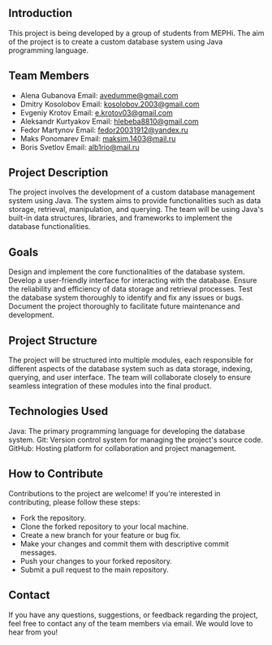 ## Introduction
This project is being developed by a group of students from MEPHi. The aim of the project is to create a custom database system using Java programming language.

## Team Members
- Alena Gubanova
  Email: avedumme@gmail.com
- Dmitry Kosolobov
  Email: kosolobov.2003@gmail.com
- Evgeniy Krotov
  Email: e.krotov03@gmail.com
- Aleksandr Kurtyakov
  Email: hlebeba8810@gmail.com
- Fedor Martynov
  Email: fedor20031912@yandex.ru
- Maks Ponomarev
  Email: maksim.1403@mail.ru
- Boris Svetlov
  Email: alb1rio@mail.ru

## Project Description
The project involves the development of a custom database management system using Java. The system aims to provide functionalities such as data storage, retrieval, manipulation, and querying. The team will be using Java's built-in data structures, libraries, and frameworks to implement the database functionalities.

## Goals
Design and implement the core functionalities of the database system.
Develop a user-friendly interface for interacting with the database.
Ensure the reliability and efficiency of data storage and retrieval processes.
Test the database system thoroughly to identify and fix any issues or bugs.
Document the project thoroughly to facilitate future maintenance and development.

## Project Structure
The project will be structured into multiple modules, each responsible for different aspects of the database system such as data storage, indexing, querying, and user interface. The team will collaborate closely to ensure seamless integration of these modules into the final product.

## Technologies Used
Java: The primary programming language for developing the database system.
Git: Version control system for managing the project's source code.
GitHub: Hosting platform for collaboration and project management.


## How to Contribute
Contributions to the project are welcome! If you're interested in contributing, please follow these steps:

- Fork the repository.
- Clone the forked repository to your local machine.
- Create a new branch for your feature or bug fix.
- Make your changes and commit them with descriptive commit messages.
- Push your changes to your forked repository.
- Submit a pull request to the main repository.

## Contact
If you have any questions, suggestions, or feedback regarding the project, feel free to contact any of the team members via email. We would love to hear from you!
